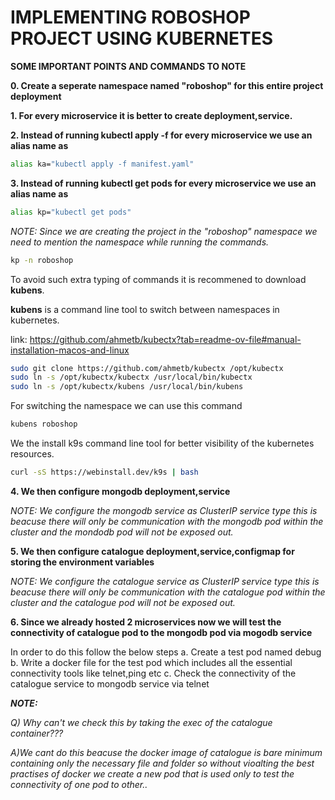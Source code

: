 # IMPLEMENTING ROBOSHOP PROJECT USING KUBERNETES

**SOME IMPORTANT POINTS AND COMMANDS TO NOTE**

**0. Create a seperate namespace named "roboshop" for this entire project deployment**

**1. For every microservice it is better to create deployment,service.**

**2. Instead of running kubectl apply -f <filename> for every microservice we use an alias name as**

```bash
alias ka="kubectl apply -f manifest.yaml"
```

**3. Instead of running kubectl get pods for every microservice we use an alias name as**

```bash
alias kp="kubectl get pods"
```

_NOTE: Since we are creating the project in the "roboshop" namespace we need to mention the namespace while running the commands._

```bash
kp -n roboshop
```

To avoid such extra typing of commands it is recommened to download **kubens**.

**kubens** is a command line tool to switch between namespaces in kubernetes.

link: https://github.com/ahmetb/kubectx?tab=readme-ov-file#manual-installation-macos-and-linux

```bash
sudo git clone https://github.com/ahmetb/kubectx /opt/kubectx
sudo ln -s /opt/kubectx/kubectx /usr/local/bin/kubectx
sudo ln -s /opt/kubectx/kubens /usr/local/bin/kubens
```

For switching the namespace we can use this command

```bash
kubens roboshop
```

We the install k9s command line tool for better visibility of the kubernetes resources.

```bash
curl -sS https://webinstall.dev/k9s | bash
```

**4. We then configure mongodb deployment,service**

_NOTE: We configure the mongodb service as ClusterIP service type this is beacuse there will only be communication with the mongodb pod within the cluster and the mondodb pod will not be exposed out._

**5. We then configure catalogue deployment,service,configmap for storing the environment variables**

_NOTE: We configure the catalogue service as ClusterIP service type this is beacuse there will only be communication with the catalogue pod within the cluster and the catalogue pod will not be exposed out._

**6. Since we already hosted 2 microservices now we will test the connectivity of catalogue pod to the mongodb pod via mogodb service**

In order to do this follow the below steps
a. Create a test pod named debug
b. Write a docker file for the test pod which includes all the essential connectivity tools like telnet,ping etc
c. Check the connectivity of the catalogue service to mongodb service via telnet

**_NOTE:_**

_Q) Why can't we check this by taking the exec of the catalogue container???_

_A)We cant do this beacuse the docker image of catalogue is bare minimum containing only the necessary file and folder so without vioalting the best practises of docker we create a new pod that is used only to test the connectivity of one pod to other.._
